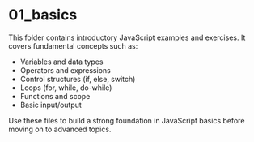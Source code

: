 # 01_basics

This folder contains introductory JavaScript examples and exercises. It covers fundamental concepts such as:

- Variables and data types
- Operators and expressions
- Control structures (if, else, switch)
- Loops (for, while, do-while)
- Functions and scope
- Basic input/output

Use these files to build a strong foundation in JavaScript basics before moving on to advanced topics.